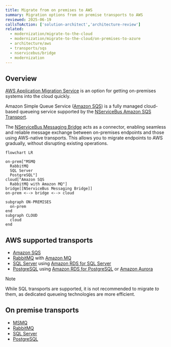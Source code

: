 ```yaml
---
title: Migrate from on premises to AWS
summary: Migration options from on premise transports to AWS
reviewed: 2025-06-19
callsToAction: ['solution-architect','architecture-review']
related:
  - modernization/migrate-to-the-cloud
  - modernization/migrate-to-the-cloud/on-premises-to-azure
  - architecture/aws
  - transports/sqs
  - nservicebus/bridge
  - modernization
---
```


## Overview

[AWS Application Migration Service](https://aws.amazon.com/application-migration-service/when-to-choose-aws-mgn/) is an option for getting on-premises systems into the cloud quickly.

Amazon Simple Queue Service ([Amazon SQS](https://aws.amazon.com/sqs/)) is a fully managed cloud-based queueing service supported by the [NServiceBus Amazon SQS Transport](/transports/sqs).

The [NServiceBus Messaging Bridge](/nservicebus/bridge) acts as a connector, enabling seamless and reliable message exchange between on-premises endpoints and those using AWS-native transports. This allows you to migrate endpoints to AWS gradually, without disrupting existing operations.

```mermaid
flowchart LR

on-prem["MSMQ
  RabbitMQ
  SQL Server
  PostgreSQL"]
cloud["Amazon SQS
  RabbitMQ with Amazon MQ"]
bridge[[NServiceBus Messaging Bridge]]
on-prem <--> bridge <--> cloud

subgraph ON-PREMISES
  on-prem
end
subgraph CLOUD
  cloud
end
```

## AWS supported transports

- [Amazon SQS](/transports/sqs/)
- [RabbitMQ](/transports/rabbitmq/) with [Amazon MQ](https://aws.amazon.com/amazon-mq/)
- [SQL Server](/transports/sql/)  using [Amazon RDS for SQL Server](https://aws.amazon.com/rds/sqlserver/)
- [PostgreSQL](/transports/postgresql/)  using [Amazon RDS for PostgreSQL](https://aws.amazon.com/rds/postgresql/) or [Amazon Aurora](https://aws.amazon.com/rds/aurora/)

> [!NOTE]
> While SQL transports are supported, it is not recommended to migrate *to* them, as dedicated queueing technologies are more efficient.

## On premise transports

- [MSMQ](/transports/msmq/)
- [RabbitMQ](/transports/rabbitmq/)
- [SQL Server](/transports/sql/)
- [PostgreSQL](/transports/postgresql/)
